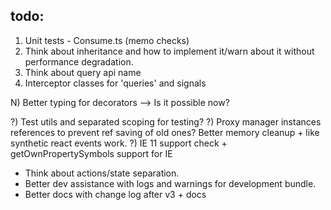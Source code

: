 ## todo:

1) Unit tests - Consume.ts (memo checks)
2) Think about inheritance and how to implement it/warn about it without performance degradation.
3) Think about query api name
4) Interceptor classes for 'queries' and signals

N) Better typing for decorators --> Is it possible now?

?) Test utils and separated scoping for testing?
?) Proxy manager instances references to prevent ref saving of old ones? Better memory cleanup + like synthetic react events work.
?) IE 11 support check + getOwnPropertySymbols support for IE

- Think about actions/state separation.
- Better dev assistance with logs and warnings for development bundle.
- Better docs with change log after v3 + docs
